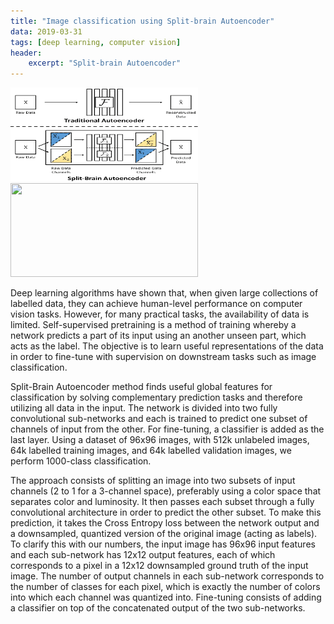 ```yaml
---
title: "Image classification using Split-brain Autoencoder"
data: 2019-03-31
tags: [deep learning, computer vision]
header:
    excerpt: "Split-brain Autoencoder"
---
```

<img src="/images/autoencoder3.png" width="300" height="150"/>
<img src="/images/autoencoder1.png" width="300" height="150"/>

Deep learning algorithms have shown that, when given large collections of labelled data, they can achieve human-level performance on computer vision tasks. However, for many practical tasks, the availability of data is limited. Self-supervised pretraining is a method of training whereby a network predicts a part of its input using an another unseen part, which acts as the label. The objective is to learn useful representations of the data in order to fine-tune with supervision on downstream tasks such as image classification.

Split-Brain Autoencoder method finds useful global features for classification by solving complementary prediction tasks and therefore utilizing all data in the input. The network is divided into two fully convolutional sub-networks and each is trained to predict one subset of channels of input from the other. For fine-tuning, a classifier is added as the last layer. Using a dataset of 96x96 images, with 512k unlabeled images, 64k labelled training images, and 64k labelled validation images, we perform
1000-class classification.

The approach consists of splitting an image into two subsets of input channels (2 to 1 for a 3-channel space), preferably using a color space that separates color and luminosity. It then passes each subset through a fully convolutional architecture in order to predict the other subset. To make this prediction, it takes the Cross
Entropy loss between the network output and a downsampled, quantized version of the original image (acting as labels). To clarify this with our numbers, the input image has 96x96 input features and each
sub-network has 12x12 output features, each of which corresponds to a pixel in a 12x12 downsampled ground truth of the input image. The number of output channels in each sub-network corresponds to the number of classes for each pixel, which is exactly the number of colors into which each channel was quantized into. Fine-tuning consists of adding a classifier on top of the concatenated output of
the two sub-networks.